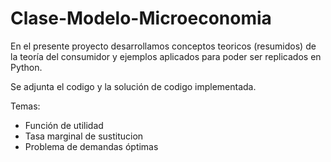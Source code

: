 # Clase-Modelo-Microeconomia

En el presente proyecto desarrollamos conceptos teoricos (resumidos) de la teoría del consumidor y ejemplos aplicados para poder ser replicados en Python.

Se adjunta el codigo y la solución de codigo implementada.

Temas:
 - Función de utilidad
 - Tasa marginal de sustitucion
 - Problema de demandas óptimas
